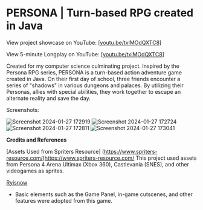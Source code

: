 # PERSONA | Turn-based RPG created in Java

View project showcase on YouTube:
[[youtu.be/txIMOdQXTC8](https://youtu.be/xkj3Pd5oxoQ?si=OxKgb5TambtqtXLu)]


View 5-minute Longplay on YouTube:
[[youtu.be/txIMOdQXTC8](https://www.youtube.com/watch?v=txIMOdQXTC8)]



Created for my computer science culminating project. 
Inspired by the Persona RPG series, PERSONA is a turn-based action adventure game created in Java. 
On their first day of school, three friends encounter a series of "shadows" in various dungeons and palaces. By utilizing their Personas, allies with special abilities, they
work together to escape an alternate reality and save the day.


Screenshots:


![Screenshot 2024-01-27 172919](https://github.com/sannjaykarthikeyan/PERSONA/assets/71292161/ba76109b-44aa-4d4a-ae9a-abd980b46163)
![Screenshot 2024-01-27 172724](https://github.com/sannjaykarthikeyan/PERSONA/assets/71292161/f7b0ad89-ad6b-443a-b355-a8d70ee939bc)
![Screenshot 2024-01-27 172811](https://github.com/sannjaykarthikeyan/PERSONA/assets/71292161/be77006e-ca28-42e6-ace6-5b50d38dea99)
![Screenshot 2024-01-27 173041](https://github.com/sannjaykarthikeyan/PERSONA/assets/71292161/fc4db601-5acf-4c74-896a-d8a1072b4677)


**Credits and References**

[Assets Used from Spriters Resource] (https://www.spriters-resource.com/)https://www.spriters-resource.com/
This project used assets from Persona 4 Arena Ultimax (Xbox 360), Castlevania (SNES), and other videogames as sprites.



[Ryisnow](https://youtu.be/om59cwR7psI?si=lrf2JFh6r7LKbNgJ) 
- Basic elements such as the Game Panel, in-game cutscenes, and other features were adopted from this game.
